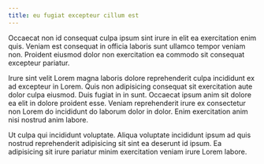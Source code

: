 ```yaml
---
title: eu fugiat excepteur cillum est
---
```


Occaecat non id consequat culpa ipsum sint irure in elit ea exercitation enim quis. Veniam est consequat in officia laboris sunt ullamco tempor veniam non. Proident eiusmod dolor non exercitation ea commodo sit consequat excepteur pariatur.

Irure sint velit Lorem magna laboris dolore reprehenderit culpa incididunt ex ad excepteur in Lorem. Quis non adipisicing consequat sit exercitation aute dolor culpa eiusmod. Duis fugiat in in sunt. Occaecat ipsum anim sit dolore ea elit in dolore proident esse. Veniam reprehenderit irure ex consectetur non Lorem do incididunt do laborum dolor in dolor. Enim exercitation anim nisi nostrud anim labore.

Ut culpa qui incididunt voluptate. Aliqua voluptate incididunt ipsum ad quis nostrud reprehenderit adipisicing sit sint ea deserunt id ipsum. Ea adipisicing sit irure pariatur minim exercitation veniam irure Lorem labore.